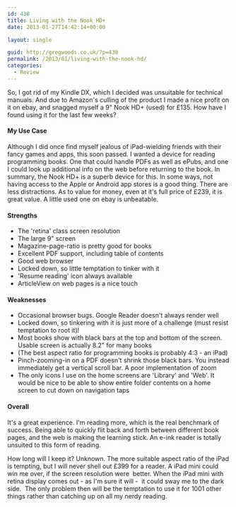 ```yaml
---
id: 438
title: Living with the Nook HD+
date: 2013-01-27T14:42:14+00:00

layout: single

guid: http://gregwoods.co.uk/?p=438
permalink: /2013/01/living-with-the-nook-hd/
categories:
  - Review
---
```

So, I got rid of my Kindle DX, which I decided was unsuitable for technical manuals. And due to Amazon's culling of the product I made a nice profit on it on ebay, and snagged myself a 9" Nook HD+ (used) for £135. How have I found using it for the last few weeks?

#### My Use Case

Although I did once find myself jealous of iPad-wielding friends with their fancy games and apps, this soon passed. I wanted a device for reading programming books. One that could handle PDFs as well as ePubs, and one I could look up additional info on the web before returning to the book. In summary, the Nook HD+ is a superb device for this. In some ways, not having access to the Apple or Android app stores is a good thing. There are less distractions. As to value for money, even at it's full price of £239, it is great value. A little used one on ebay is unbeatable.

#### Strengths

  * The 'retina' class screen resolution
  * The large 9" screen
  * Magazine-page-ratio is pretty good for books
  * Excellent PDF support, including table of contents
  * Good web browser
  * Locked down, so little temptation to tinker with it
  * 'Resume reading' icon always available
  * ArticleView on web pages is a nice touch

#### Weaknesses

  * Occasional browser bugs. Google Reader doesn't always render well
  * Locked down, so tinkering with it is just more of a challenge (must resist temptation to root it)!
  * Most books show with black bars at the top and bottom of the screen. Usable screen is actually 8.2" for many books
  * (The best aspect ratio for programming books is probably 4:3 - an iPad)
  * Pinch-zooming-in on a PDF doesn't shrink those black bars. You instead immediately get a vertical scroll bar. A poor implementation of zoom
  * The only icons I use on the home screens are 'Library' and 'Web'. It would be nice to be able to show entire folder contents on a home screen to cut down on navigation taps

#### Overall

It's a great experience. I'm reading more, which is the real benchmark of success. Being able to quickly flit back and forth between different book pages, and the web is making the learning stick. An e-ink reader is totally unsuited to this form of reading.

How long will I keep it? Unknown. The more suitable aspect ratio of the iPad is tempting, but I will never shell out £399 for a reader. A iPad mini could win me over, if the screen resolution were  better. When the iPad mini with retina display comes out - as I'm sure it will -  it could sway me to the dark side.  The only problem then will be the temptation to use it for 1001 other things rather than catching up on all my nerdy reading.

&nbsp;

&nbsp;